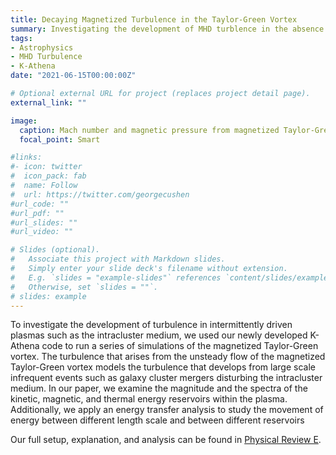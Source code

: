 ```yaml
---
title: Decaying Magnetized Turbulence in the Taylor-Green Vortex
summary: Investigating the development of MHD turblence in the absence of driving forces
tags:
- Astrophysics
- MHD Turbulence
- K-Athena
date: "2021-06-15T00:00:00Z"

# Optional external URL for project (replaces project detail page).
external_link: ""

image:
  caption: Mach number and magnetic pressure from magnetized Taylor-Green simulation
  focal_point: Smart

#links:
#- icon: twitter
#  icon_pack: fab
#  name: Follow
#  url: https://twitter.com/georgecushen
#url_code: ""
#url_pdf: ""
#url_slides: ""
#url_video: ""

# Slides (optional).
#   Associate this project with Markdown slides.
#   Simply enter your slide deck's filename without extension.
#   E.g. `slides = "example-slides"` references `content/slides/example-slides.md`.
#   Otherwise, set `slides = ""`.
# slides: example
---
```

To investigate the development of turbulence in intermittently driven plasmas
such as the intracluster medium, we used our newly developed K-Athena code to
run a series of simulations of the magnetized Taylor-Green vortex. The
turbulence that arises from the unsteady flow of the magnetized Taylor-Green
vortex models the turbulence that develops from large scale infrequent events
such as galaxy cluster mergers disturbing the intracluster medium. In our
paper, we examine the magnitude and the spectra of the kinetic, magnetic, and
thermal energy reservoirs within the plasma. Additionally, we apply an energy
transfer analysis to study the movement of energy between different length
scale and between different reservoirs 


Our full setup, explanation, and analysis can be found in 
[Physical Review E](https://doi.org/10.1103/PhysRevE.103.043203).
